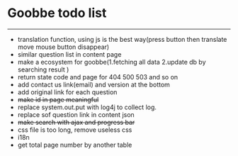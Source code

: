 # Goobbe todo list

---

* translation function, using js is the best way(press button then translate move mouse button disappear)
* similar question list in content page
* make a ecosystem for goobbe(1.fetching all data 2.update db by searching result )
* return state code and page for 404 500 503 and so on
* add contact us link(email) and version at the bottom
* add original link for each question
* <s>make id in page meaningful</s>
* replace system.out.put with log4j to collect log.
* replace sof question link in content json
* <s>make search with ajax and progress bar</s>
* css file is too long, remove useless css
* i18n
* get total page number by another table